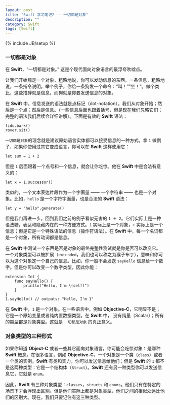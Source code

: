 ```yaml
---
layout: post
title: "Swift 学习笔记2 —— 一切都是对象"
description: ""
category: Swift
tags: [Swift]
---
```

{% include JB/setup %}

### 一切都是对象

在 **Swift**，“一切都是对象。” 这是个现代面向对象语言的最浮夸吹嘘点。

让我们开始规定一个对象，粗略地说，你可以发动信息的东西。一条信息，粗略地说，一条指令说明。举个例子，你给一条狗发一个命令：“叫！””坐！“。做个类比，这些措辞就是信息，而狗就是你要发送信息的对象。

在 **Swift** 中，信息发送的语法就是点标记（dot-notation）。我们从对象开始；然后是一个点；然后是信息。（一些信息后面也跟着括号，但是现在我们忽略它们；完整的语法我们后续会详细讲解）。下面是有效的 **Swift** 语法：

	fido.bark()
	rover.sit()
	
`一切都是对象`的理念就是建议原始语言实体都可以接受信息的一种方式。拿 `1` 做例子，如果你使用过其它变成语言，你可以在 **Swift** 这样使用它：

	let sum = 1 + 2
	
但是 `1` 后面跟着一个点号和一个信息，就会让你吃惊。他在 **Swift** 中是合法有意义的：

	let x = 1.successor()
	
类似的，一个文本表达片段作为一个字画量 —— 一个字符串 —— 也是一个对象。比如，`hello` 是一个字符字画量，也是合法的 **Swift** 语法：

	let y = "hello".generate()
	
但是我门再进一步。回到我们之前的例子看似无害的 `1 ＋ 2`。它们实际上是一种语法糖，表达和隐藏内在的一种方便方式。`1` 实际上是一个对象，`+` 实际上是一个信息；但是它是一个特殊语法的信息（操作符语法）。在 **Swift** 中，每一个名词都是一个对象，所有动词都是信息。

在 **Swift** 中测试一个东西是否是对象的最终完整性测试就是你是否可以改变它。一个对象类型可以被扩展（`extended`，我们也可以称之为猴子布丁），意味和你可以为这个对象定一个自己的信息。比如，你一般不会发送 `sayHello` 信息给一个数字。但是你可以改变一个数字类型，因此你能：

	extension Int {
	    func sayHello() {
	        println("Hello, I'm \(self)")
	    }
	}
	1.sayHello() // outputs: "Hello, I'm 1"

在 **Swift** 中，`1` 是一个对象。在一些语言中，例如 **Objective-C**，它明显不是；它是一个原始变量或者纯内置数据类型。在 **Swift** 中， 没有纯量（Scalar）；所有的类型都是对象类型。这就是 `一切都是对象` 的真正意义。

### 对象类型的三种形式

如果你知道 **Object-C** 或者一些其它面向对象语言，你可能会吃惊对象 `1` 是哪种 **Swift** 概念。在很多语言，例如 **Objective-C**，一个对象是一个类（`class`）或者一个类的实例。**Swift** 有类和实力，你可以发送信息给他们；但是 **Swift** 的 `1` 都不是这两种类型：它是一个结构体（`Struct`）。**Swift** 还有另一种类型你可以发送信息它，它就是 `enum`。

因此，**Swift** 有三种对象类型：`classes`，`structs` 和 `enums`。他们只有在特定的场景下才会浮现出区别。但是他们实际上都是对象类型，他们之间的相似处远比他们的区别大。现在，我们只要记住有这三种类型。

